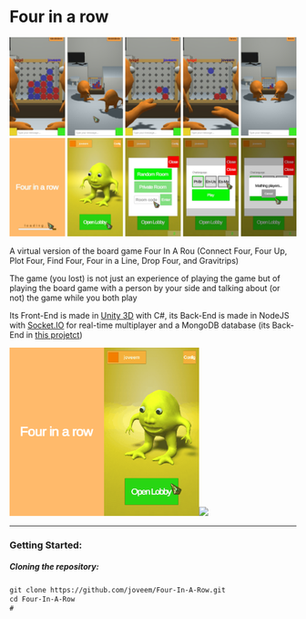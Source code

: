 # Four in a row

![](documentation/readme/screenshots/banner_001.jpg)

A virtual version of the board game Four In A Rou (Connect Four, Four Up, Plot Four, Find Four, Four in a Line, Drop Four, and Gravitrips)

The game (you lost) is not just an experience of playing the game but of playing the board game with a person by your side and talking about (or not) the game while you both play

Its Front-End is made in [Unity 3D](https://unity.com/) with C#, its Back-End is made in NodeJS with [Socket.IO](https://socket.io/) for real-time multiplayer and a MongoDB database (its Back-End in [this projetct](https://github.com/joveem/Four-In-A-Row-Back-End))

<img src="documentation/readme/gifs/fiar_log.gif" width="33%"><img src="documentation/readme/gifs/fiar_men.gif" width="33%"><img src="documentation/readme/gifs/fiar_gam.gif" width="33%">

---

### Getting Started:

##### Cloning the repository:

``` 
git clone https://github.com/joveem/Four-In-A-Row.git
cd Four-In-A-Row
#
```